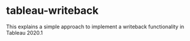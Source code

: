 # tableau-writeback
This explains a simple approach to implement a writeback functionality in Tableau 2020.1
